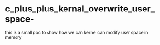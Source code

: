 # c_plus_plus_kernal_overwrite_user_space-
this is a small poc to show how we can kernel can modify user space in memory 
